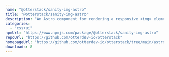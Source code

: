 ```yaml
---
name: "@otterstack/sanity-img-astro"
title: "@otterstack/sanity-img-astro"
description: "An Astro component for rendering a responsive <img> element for an image fetched from Sanity"
categories:
  - "css+ui"
npmUrl: "https://www.npmjs.com/package/@otterstack/sanity-img-astro"
repoUrl: "https://github.com/otterdev-io/otterstack"
homepageUrl: "https://github.com/otterdev-io/otterstack/tree/main/astro#readme"
downloads: 8
---
```

